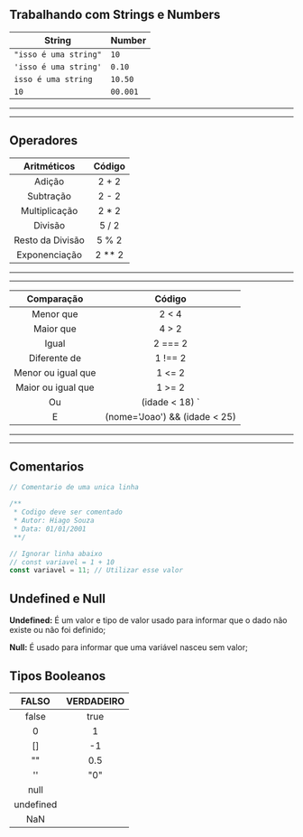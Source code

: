 ## Trabalhando com Strings e Numbers

| String                | Number   |
| --------------------- | -------- |
| `"isso é uma string"` | `10`     |
| `'isso é uma string'` | `0.10`   |
| `isso é uma string`   | `10.50`  |
| `10`                  | `00.001` |

---

---

## Operadores

|   Aritméticos    |  Código  |
| :--------------: | :------: |
|      Adição      |  2 + 2   |
|    Subtração     |  2 - 2   |
|  Multiplicação   |  2 \* 2  |
|     Divisão      |  5 / 2   |
| Resto da Divisão |  5 % 2   |
|  Exponenciação   | 2 \*\* 2 |

---

---

|     Comparação     |             Código              |
| :----------------: | :-----------------------------: |
|     Menor que      |              2 < 4              |
|     Maior que      |              4 > 2              |
|       Igual        |             2 === 2             |
|    Diferente de    |             1 !== 2             |
| Menor ou igual que |             1 <= 2              |
| Maior ou igual que |             1 >= 2              |
|         Ou         | (idade < 18) `| |` (idade > 25) |
|         E          |  (nome='Joao') && (idade < 25)  |

---

---

## Comentarios

```js
// Comentario de uma unica linha

/**
 * Codigo deve ser comentado
 * Autor: Hiago Souza
 * Data: 01/01/2001
 **/

// Ignorar linha abaixo
// const variavel = 1 + 10
const variavel = 11; // Utilizar esse valor
```

## Undefined e Null

**Undefined:** É um valor e tipo de valor usado para informar que o dado não existe ou não foi definido;

**Null:** É usado para informar que uma variável nasceu sem valor;

## Tipos Booleanos

|   FALSO   | VERDADEIRO |
| :-------: | :--------: |
|   false   |    true    |
|     0     |     1      |
|    []     |     -1     |
|    ""     |    0.5     |
|    ''     |    "0"     |
|   null    |
| undefined |
|    NaN    |
